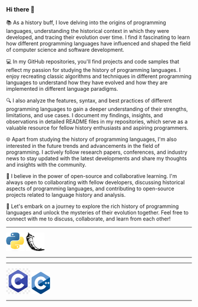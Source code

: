 ### Hi there 👋

📚 As a history buff, I love delving into the origins of programming languages, understanding the historical context in which they were developed, and tracing their evolution over time. I find it fascinating to learn how different programming languages have influenced and shaped the field of computer science and software development.

💻 In my GitHub repositories, you'll find projects and code samples that reflect my passion for studying the history of programming languages. I enjoy recreating classic algorithms and techniques in different programming languages to understand how they have evolved and how they are implemented in different language paradigms.

🔍 I also analyze the features, syntax, and best practices of different programming languages to gain a deeper understanding of their strengths, limitations, and use cases. I document my findings, insights, and observations in detailed README files in my repositories, which serve as a valuable resource for fellow history enthusiasts and aspiring programmers.

🌐 Apart from studying the history of programming languages, I'm also interested in the future trends and advancements in the field of programming. I actively follow research papers, conferences, and industry news to stay updated with the latest developments and share my thoughts and insights with the community.

📖 I believe in the power of open-source and collaborative learning. I'm always open to collaborating with fellow developers, discussing historical aspects of programming languages, and contributing to open-source projects related to language history and analysis.

🚀 Let's embark on a journey to explore the rich history of programming languages and unlock the mysteries of their evolution together. Feel free to connect with me to discuss, collaborate, and learn from each other!

<hr>

<img src="https://github.com/binarymath/logos/blob/master/python.png" alt="Logo Flask" width="50" height="50"> <img src="https://github.com/binarymath/logos/blob/master/flask-icon.webp" alt="Logo Flask" width="50" height="50">

<hr>

<hr>

<img src="https://github.com/binarymath/logos/blob/master/C.jpg" alt="Logo C" width="65" height="70"> <img src="https://github.com/binarymath/logos/blob/master/C%2B%2B.png" alt="Logo C++" width="50" height="60">

<hr>


